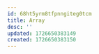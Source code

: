 ```yaml
---
id: 68ht5yrm8tfpnngiteg0tcm
title: Array
desc: ''
updated: 1726650383149
created: 1726650383150
---
```

